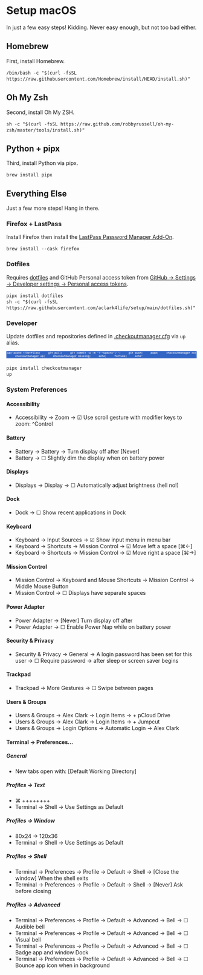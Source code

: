 # Setup macOS

In just a few easy steps! Kidding. Never easy enough, but not too bad either.

## Homebrew

First, install Homebrew.

```console
/bin/bash -c "$(curl -fsSL https://raw.githubusercontent.com/Homebrew/install/HEAD/install.sh)"
```

## Oh My Zsh

Second, install Oh My ZSH.

```console
sh -c "$(curl -fsSL https://raw.github.com/robbyrussell/oh-my-zsh/master/tools/install.sh)"
```

## Python + pipx

Third, install Python via pipx. 

```console
brew install pipx
```

## Everything Else

Just a few more steps! Hang in there.

### Firefox + LastPass

Install Firefox then install the [LastPass Password Manager Add-On](https://addons.mozilla.org/en-US/firefox/addon/lastpass-password-manager).

```console
brew install --cask firefox
```

### Dotfiles

Requires [dotfiles](https://pypi.org/project/dotfiles) and GitHub Personal access token from [GitHub → Settings → Developer settings → Personal access tokens](https://github.com/settings/tokens).


```console
pipx install dotfiles
sh -c "$(curl -fsSL https://raw.githubusercontent.com/aclark4life/setup/main/dotfiles.sh)"
```

### Developer

Update dotfiles and repositories defined in [.checkoutmanager.cfg](https://github.com/reinout/checkoutmanager/blob/master/checkoutmanager/sample.cfg) via ``up`` alias.

![screenshot](screenshot.png)

```console
pipx install checkoutmanager
up
```

### System Preferences

#### Accessibility

- Accessibility → Zoom → ☑︎ Use scroll gesture with modifier keys to zoom: ^Control

#### Battery

- Battery → Battery → Turn display off after [Never]
- Battery → ☐ Slightly dim the display when on battery power

#### Displays

- Displays → Display → ☐ Automatically adjust brightness (hell no!)

#### Dock

- Dock → ☐ Show recent applications in Dock

#### Keyboard

- Keyboard → Input Sources → ☑︎ Show input menu in menu bar
- Keyboard → Shortcuts → Mission Control → ☑︎ Move left a space [⌘←]
- Keyboard → Shortcuts → Mission Control → ☑︎ Move right a space [⌘→]

#### Mission Control

- Mission Control → Keyboard and Mouse Shortcuts → Mission Control → Middle Mouse Button
- Mission Control → ☐ Displays have separate spaces

#### Power Adapter

- Power Adapter → [Never] Turn display off after
- Power Adapter → ☐ Enable Power Nap while on battery power

#### Security & Privacy

- Security & Privacy → General → A login password has been set for this user → ☐ Require password → after sleep or screen saver begins

#### Trackpad

- Trackpad → More Gestures → ☐ Swipe between pages

#### Users & Groups

- Users & Groups → Alex Clark → Login Items → + pCloud Drive
- Users & Groups → Alex Clark → Login Items → + Jumpcut
- Users & Groups → Login Options → Automatic Login → Alex Clark

#### Terminal → Preferences…

##### General

- New tabs open with: [Default Working Directory]

##### Profiles → Text

- ⌘ ++++++++
- Terminal → Shell → Use Settings as Default

##### Profiles → Window

- 80x24 → 120x36
- Terminal → Shell → Use Settings as Default

##### Profiles → Shell

- Terminal → Preferences → Profile → Default → Shell → [Close the window] When the shell exits
- Terminal → Preferences → Profile → Default → Shell → [Never] Ask before closing

##### Profiles → Advanced

- Terminal → Preferences → Profile → Default → Advanced → Bell → ☐ Audible bell 
- Terminal → Preferences → Profile → Default → Advanced → Bell → ☐ Visual bell 
- Terminal → Preferences → Profile → Default → Advanced → Bell → ☐ Badge app and window Dock 
- Terminal → Preferences → Profile → Default → Advanced → Bell → ☐ Bounce app icon when in background 

